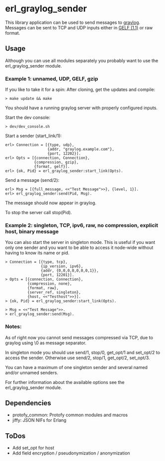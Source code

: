 # erl_graylog_sender

This library application can be used to send messages to [graylog](https://www.graylog.org/).
Messages can be sent to TCP and UDP inputs either in [GELF (1.1)](https://www.graylog.org/resources/gelf/) or raw format.

## Usage
Although you can use all modules separately you probably want to use the erl_graylog_sender module.

### Example 1: unnamed, UDP, GELF, gzip
If you like to take it for a spin: After cloning, get the updates and compile:

    > make update && make

You should have a running graylog server with properly configured inputs.

Start the dev console:

    > dev/dev_console.sh
    
Start a sender (start_link/1):
```
erl> Connection = [{type, udp},
                   {addr, "graylog.example.com"},
                   {port, 12202}].
erl> Opts = [{connection, Connection},
             {compression, gzip},
             {format, gelf}].
erl> {ok, Pid} = erl_graylog_sender:start_link(Opts).
```

Send a message (send/2):
```
erl> Msg = [{full_message, <<"Test Message">>}, {level, 1}].
erl> erl_graylog_sender:send(Pid, Msg).
```

The message should now appear in graylog.

To stop the server call stop(Pid).


### Example 2: singleton, TCP, ipv6, raw, no compression, explicit host, binary message
You can also start the server in singleton mode. This is useful if you want only one sender and you want to be able to access it node-wide without having to know its name or pid.

```
> Connection = [{type, tcp},
                {ip_version, ipv6},
                {addr, {0,0,0,0,0,0,0,1}},
                {port, 12201}].
> Opts = [{connection, Connection},
          {compression, none},
          {format, raw},
          {server_ref, singleton},
          {host, <<"Testhost">>}].
> {ok, Pid} = erl_graylog_sender:start_link(Opts).

> Msg = <<"Test Message">>.
> erl_graylog_sender:send(Msg).
```

### Notes:
As of right now you cannot send messages compressed via TCP, due to graylog using \0 as message separator.  

In singleton mode you should use send/1, stop/0, get_opt/1 and set_opt/2 to access the sender. Otherwise use send/2, stop/1, get_opt/2, set_opt/3.

You can have a maximum of one singleton sender and several named and/or unnamed senders. 

For further information about the available options see the erl_graylog_sender module.

## Dependencies
- protofy_common: Protofy common modules and macros
- jiffy: JSON NIFs for Erlang


## ToDos
- Add set_opt for host
- Add field encryption / pseudonymization / anonymization 
